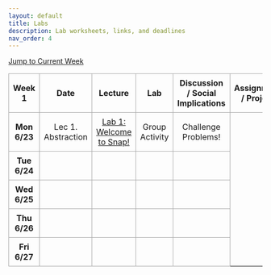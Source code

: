 ```yaml
---
layout: default
title: Labs
description: Lab worksheets, links, and deadlines
nav_order: 4
---
```


<!-- Add styles for alternating row colors and borders -->
<style>
    .schedule-table {
        border-collapse: collapse;
        width: 100%;
        text-align: center;
    }
    .schedule-table th, .schedule-table td {
        border: 1px solid #A9A9A9; /* Darker border for all rows and columns */
        padding: 8px;
    }
</style>

<!-- Add a jump-to button to navigate to the current week -->
<p>
    <a href="#week1">Jump to Current Week</a>
</p>

<!-- Week 1 Calendar -->
<table class="table table-bordered schedule-table" id="week1">
  <thead>
    <tr>
      <th class="center schedule-week-num">Week 1</th>
      <th>Date</th>
      <th>Lecture</th>
      <th>Lab</th>
      <th>Discussion / Social Implications</th>
      <th>Assignment / Project</th>
    </tr>
  </thead>
  <tbody class="content">
    <tr>
        <th>Mon 6/23</th> <!-- Date -->
        <td>Lec 1. Abstraction</td><!-- Lecture -->
        <td><a href="https://cs10.org/bjc-r/llab/html/topic.html?1&2&3&topic=berkeley_bjc%2Fintro_pair%2F1-introduction.topic&course&novideo&noreading&noassignment">Lab 1: Welcome to Snap!</a></td><!-- Lab -->
        <td>Group Activity</td> <!-- Discussion -->
        <td>Challenge Problems!</td> <!-- Assignment / Exam -->
    </tr>
    <tr>
        <th>Tue 6/24</th> <!-- Date -->
        <td></td><!-- Lecture -->
        <td></td> <!-- Lab -->
        <td></td> <!-- Discussion -->
        <td></td> <!-- Assignment / Exam -->
    </tr>
    <tr>
        <th>Wed 6/25</th> <!-- Date -->
        <td></td> <!-- Lecture -->
        <td></td><!-- Lab -->
        <td></td> <!-- Discussion -->
        <td></td> <!-- Assignments -->
    </tr>
    <tr>
        <th>Thu 6/26</th> <!-- Date -->
        <td></td><!-- Lecture -->
        <td></td> <!-- Lab -->
        <td></td> <!-- Discussion -->
        <td></td> <!-- Assignment / Exam -->
    </tr>
    <tr>
        <th>Fri 6/27</th> <!-- Date -->
        <td></td><!-- Lecture -->
        <td></td> <!-- Lab -->
        <td></td> <!-- Discussion -->
        <td></td> <!-- Assignment / Exam -->
    </tr>
  </tbody>
</table>

<br/>
